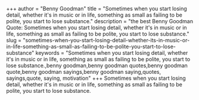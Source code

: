 +++
author = "Benny Goodman"
title = "Sometimes when you start losing detail, whether it's in music or in life, something as small as failing to be polite, you start to lose substance."
description = "the best Benny Goodman Quote: Sometimes when you start losing detail, whether it's in music or in life, something as small as failing to be polite, you start to lose substance."
slug = "sometimes-when-you-start-losing-detail-whether-its-in-music-or-in-life-something-as-small-as-failing-to-be-polite-you-start-to-lose-substance"
keywords = "Sometimes when you start losing detail, whether it's in music or in life, something as small as failing to be polite, you start to lose substance.,benny goodman,benny goodman quotes,benny goodman quote,benny goodman sayings,benny goodman saying,quotes, sayings,quote, saying, motivation"
+++
Sometimes when you start losing detail, whether it's in music or in life, something as small as failing to be polite, you start to lose substance.
